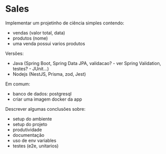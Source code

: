 # Sales

Implementar um projetinho de ciência simples contendo:

- vendas (valor total, data)
- produtos (nome)
- uma venda possui varios produtos

Versões:
  - Java (Spring Boot, Spring Data JPA, validacao? - ver Spring Validation, testes? - JUnit...)
  - Nodejs (NestJS, Prisma, zod, Jest)

Em comum:
  - banco de dados: postgresql
  - criar uma imagem docker da app

Descrever algumas conclusões sobre:
  - setup do ambiente
  - setup do projeto
  - produtividade
  - documentação
  - uso de env variables
  - testes (e2e, unitarios)

